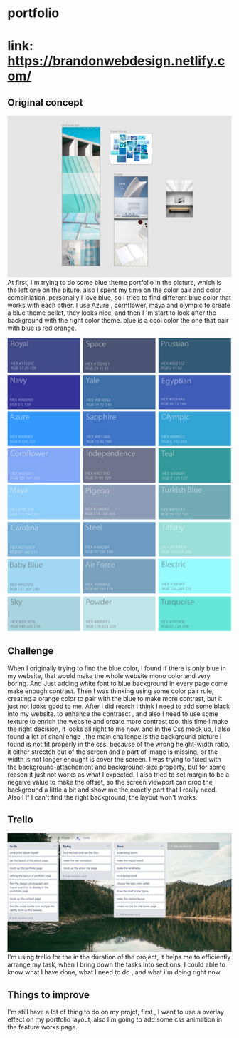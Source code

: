 # portfolio

# link: https://brandonwebdesign.netlify.com/

## Original concept 


![figma-design](./figma.png)
 At first, I'm trying to do some blue theme portfolio in the  picture, which is the left one on the piture. also I spent my time on the color pair and color combiniation, personally I love blue, so I tried to find different blue color that works with each other. I use Azure , cornflower, maya and olympic to create a blue theme pellet, they looks nice, and then I 'm start to look after the background with the right color theme. blue is a cool color the one that pair with blue is red orange. 
 
![color-pellete](./color.png)

## Challenge

When I originally trying to find the blue color, I found if there is only blue in my website, that would make the whole website mono color and very boring. And Just adding white font to blue background in every page come make enough contrast. Then I was thinking using some color pair rule, creating a orange color to pair with the blue to make more contrast, but it just not looks good to me. After I did rearch I think I need to add some black into my website. to enhance the contrasct , and also I need to use some texture to enrich the website and create more contrast too. this time I make the right decision, it looks all right to me now. and In the Css mock up, I also found a lot of chanllenge , the main challenge is the background picture I found is not fit properly in the css, because of the wrong height-width ratio, it either strectch out of the screen and a part of image is missing, or the width is not longer enought is cover the screen. I was trying to fixed with the background-attachement and background-size property, but for some reason it just not works as what I expected. I also tried to set margin to be a negaive value to make the offset, so the screen viewport can crop the background a little a bit and show me the exactly part that I really need. Also I If I can't find the right background, the layout won't works.

## Trello
![trello](./trello.png)
I'm using trello for the in the duration of the project, it helps me to efficiently arrange my task, when I bring down the tasks into sections, I could able to know what I have done, what I need to do , and what i'm doing right now. 

## Things to improve

I'm still have a lot of thing to do on my projct, first , I want to use a overlay effect on my portfolio layout, also I'm going to add some css animation in the feature works page. 


